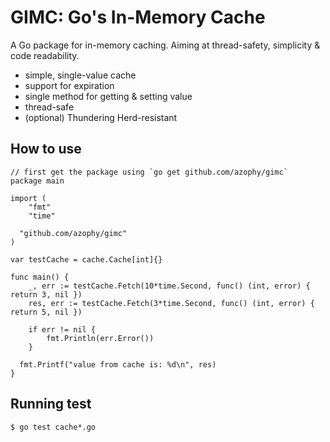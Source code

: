 # GIMC: Go's In-Memory Cache

A Go package for in-memory caching. Aiming at thread-safety, simplicity & code readability.
- simple, single-value cache
- support for expiration
- single method for getting & setting value
- thread-safe
- (optional) Thundering Herd-resistant

## How to use

```
// first get the package using `go get github.com/azophy/gimc`
package main

import (
	"fmt"
	"time"

  "github.com/azophy/gimc"
)

var testCache = cache.Cache[int]{}

func main() {
	_, err := testCache.Fetch(10*time.Second, func() (int, error) { return 3, nil })
	res, err := testCache.Fetch(3*time.Second, func() (int, error) { return 5, nil })

	if err != nil {
		fmt.Println(err.Error())
	}

  fmt.Printf("value from cache is: %d\n", res)
}

```

## Running test

```
$ go test cache*.go
```
